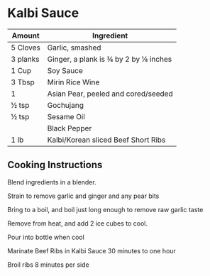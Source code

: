 # Kalbi Sauce  
  
|Amount|Ingredient|  
|----|----|  
5 Cloves | Garlic, smashed  
3 planks | Ginger, a plank is ¾ by 2 by ⅛ inches  
1 Cup | Soy Sauce  
3 Tbsp | Mirin Rice Wine  
1 | Asian Pear, peeled and cored/seeded  
½ tsp | Gochujang  
½ tsp | Sesame Oil  
|| Black Pepper  
1 lb | Kalbi/Korean sliced Beef Short Ribs  
  
## Cooking Instructions  
Blend ingredients in a blender.  
  
Strain to remove garlic and ginger and any pear bits  
  
Bring to a boil, and boil just long enough to remove raw garlic taste  
  
Remove from heat, and add 2 ice cubes to cool.  
  
Pour into bottle when cool  
  
Marinate Beef Ribs in Kalbi Sauce 30 minutes to one hour  
  
Broil ribs 8 minutes per side  
  